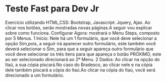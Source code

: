 # Teste Fast para Dev Jr
 Exercício utilizando HTML,CSS: Bootstrap, Javascript: Jquery, Ajax.
 Ao clicar nos botões, serão mostradas novas páginas.A seguir vou explicar sobre como funciona.
 Configurar Agora: mostrará o Menu Steps, composto por 5 Menus.
 1 Início: Nele há um 1 formulário, que você deve selecionar a opção Sim,pois, a seguir irá aparecer outro formulário, este também você deverá selecionar o Sim, para que a seguir apareça outro formulário que você deve selecionar os três itens para que apareça o botão PRÓXIMO, este ao ser selecionado direcionará ao 2º Menu.
2 Dados: Ao clicar na opção  do Itaú, a sua cópia piscará.No caso do Bradesco, ao clicar nele e na cópia dele também piscará a cópia do Itaú.Ao clicar na cópia do Itaú, você será direcionado a um formulário.

 

